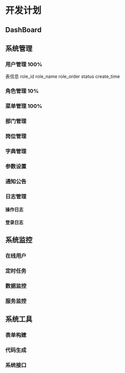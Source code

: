 # 开发计划

## DashBoard

## 系统管理

### 用户管理 100%
表信息
role_id role_name role_order status create_time

### 角色管理 10%

### 菜单管理 100%

### 部门管理
### 岗位管理
### 字典管理
### 参数设置
### 通知公告
### 日志管理
#### 操作日志
#### 登录日志

## 系统监控
### 在线用户
### 定时任务
### 数据监控
### 服务监控

## 系统工具
### 表单构建
### 代码生成
### 系统接口
